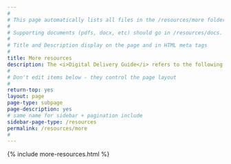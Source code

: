 ```yaml
---
#
# This page automatically lists all files in the /resources/more folder. No need to edit.
#
# Supporting documents (pdfs, docx, etc) should go in /resources/docs.
#
# Title and Description display on the page and in HTML meta tags
#
title: More resources
description: The <i>Digital Delivery Guide</i> refers to the following resources. They're collected here for easy reference.
#
# Don't edit items below - they control the page layout
#
return-top: yes
layout: page
page-type: subpage
page-description: yes
# same name for sidebar + pagination include
sidebar-page-type: /resources
permalink: /resources/more
#
---
```


{% include more-resources.html %}
